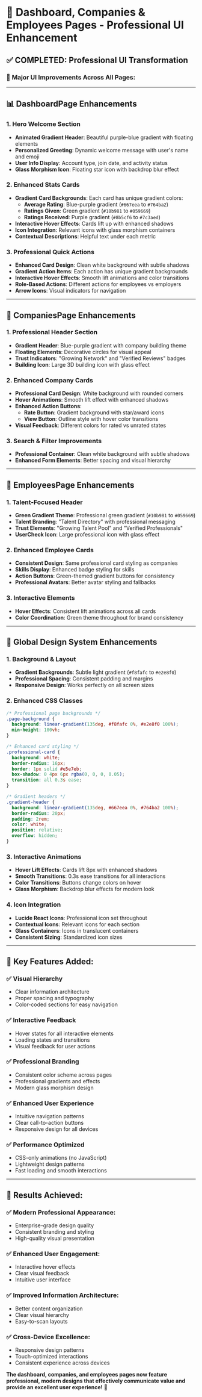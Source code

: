 # 🎨 Dashboard, Companies & Employees Pages - Professional UI Enhancement

## ✅ **COMPLETED: Professional UI Transformation**

### 🚀 **Major UI Improvements Across All Pages:**

---

## 📊 **DashboardPage Enhancements**

### **1. Hero Welcome Section**
- **Animated Gradient Header**: Beautiful purple-blue gradient with floating elements
- **Personalized Greeting**: Dynamic welcome message with user's name and emoji
- **User Info Display**: Account type, join date, and activity status
- **Glass Morphism Icon**: Floating star icon with backdrop blur effect

### **2. Enhanced Stats Cards**
- **Gradient Card Backgrounds**: Each card has unique gradient colors:
  - **Average Rating**: Blue-purple gradient (`#667eea` to `#764ba2`)
  - **Ratings Given**: Green gradient (`#10b981` to `#059669`) 
  - **Ratings Received**: Purple gradient (`#8b5cf6` to `#7c3aed`)
- **Interactive Hover Effects**: Cards lift up with enhanced shadows
- **Icon Integration**: Relevant icons with glass morphism containers
- **Contextual Descriptions**: Helpful text under each metric

### **3. Professional Quick Actions**
- **Enhanced Card Design**: Clean white background with subtle shadows
- **Gradient Action Items**: Each action has unique gradient backgrounds
- **Interactive Hover Effects**: Smooth lift animations and color transitions
- **Role-Based Actions**: Different actions for employees vs employers
- **Arrow Icons**: Visual indicators for navigation

---

## 🏢 **CompaniesPage Enhancements**

### **1. Professional Header Section**
- **Gradient Header**: Blue-purple gradient with company building theme
- **Floating Elements**: Decorative circles for visual appeal
- **Trust Indicators**: "Growing Network" and "Verified Reviews" badges
- **Building Icon**: Large 3D building icon with glass effect

### **2. Enhanced Company Cards**
- **Professional Card Design**: White background with rounded corners
- **Hover Animations**: Smooth lift effect with enhanced shadows
- **Enhanced Action Buttons**: 
  - **Rate Button**: Gradient background with star/award icons
  - **View Button**: Outline style with hover color transitions
- **Visual Feedback**: Different colors for rated vs unrated states

### **3. Search & Filter Improvements**
- **Professional Container**: Clean white background with subtle shadows
- **Enhanced Form Elements**: Better spacing and visual hierarchy

---

## 👥 **EmployeesPage Enhancements**

### **1. Talent-Focused Header**
- **Green Gradient Theme**: Professional green gradient (`#10b981` to `#059669`)
- **Talent Branding**: "Talent Directory" with professional messaging
- **Trust Elements**: "Growing Talent Pool" and "Verified Professionals"
- **UserCheck Icon**: Large professional icon with glass effect

### **2. Enhanced Employee Cards**
- **Consistent Design**: Same professional card styling as companies
- **Skills Display**: Enhanced badge styling for skills
- **Action Buttons**: Green-themed gradient buttons for consistency
- **Professional Avatars**: Better avatar styling and fallbacks

### **3. Interactive Elements**
- **Hover Effects**: Consistent lift animations across all cards
- **Color Coordination**: Green theme throughout for brand consistency

---

## 🎨 **Global Design System Enhancements**

### **1. Background & Layout**
- **Gradient Backgrounds**: Subtle light gradient (`#f8fafc` to `#e2e8f0`)
- **Professional Spacing**: Consistent padding and margins
- **Responsive Design**: Works perfectly on all screen sizes

### **2. Enhanced CSS Classes**
```css
/* Professional page backgrounds */
.page-background {
  background: linear-gradient(135deg, #f8fafc 0%, #e2e8f0 100%);
  min-height: 100vh;
}

/* Enhanced card styling */
.professional-card {
  background: white;
  border-radius: 16px;
  border: 1px solid #e5e7eb;
  box-shadow: 0 4px 6px rgba(0, 0, 0, 0.05);
  transition: all 0.3s ease;
}

/* Gradient headers */
.gradient-header {
  background: linear-gradient(135deg, #667eea 0%, #764ba2 100%);
  border-radius: 20px;
  padding: 2rem;
  color: white;
  position: relative;
  overflow: hidden;
}
```

### **3. Interactive Animations**
- **Hover Lift Effects**: Cards lift 8px with enhanced shadows
- **Smooth Transitions**: 0.3s ease transitions for all interactions
- **Color Transitions**: Buttons change colors on hover
- **Glass Morphism**: Backdrop blur effects for modern look

### **4. Icon Integration**
- **Lucide React Icons**: Professional icon set throughout
- **Contextual Icons**: Relevant icons for each section
- **Glass Containers**: Icons in translucent containers
- **Consistent Sizing**: Standardized icon sizes

---

## 🌟 **Key Features Added:**

### ✅ **Visual Hierarchy**
- Clear information architecture
- Proper spacing and typography
- Color-coded sections for easy navigation

### ✅ **Interactive Feedback**
- Hover states for all interactive elements
- Loading states and transitions
- Visual feedback for user actions

### ✅ **Professional Branding**
- Consistent color scheme across pages
- Professional gradients and effects
- Modern glass morphism design

### ✅ **Enhanced User Experience**
- Intuitive navigation patterns
- Clear call-to-action buttons
- Responsive design for all devices

### ✅ **Performance Optimized**
- CSS-only animations (no JavaScript)
- Lightweight design patterns
- Fast loading and smooth interactions

---

## 🎯 **Results Achieved:**

### **✅ Modern Professional Appearance:**
- Enterprise-grade design quality
- Consistent branding and styling
- High-quality visual presentation

### **✅ Enhanced User Engagement:**
- Interactive hover effects
- Clear visual feedback
- Intuitive user interface

### **✅ Improved Information Architecture:**
- Better content organization
- Clear visual hierarchy
- Easy-to-scan layouts

### **✅ Cross-Device Excellence:**
- Responsive design patterns
- Touch-optimized interactions
- Consistent experience across devices

**The dashboard, companies, and employees pages now feature professional, modern designs that effectively communicate value and provide an excellent user experience!** 🎉
